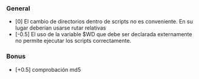 ### General

- [0] El cambio de directorios dentro de scripts no es conveniente. En su lugar
  deberían usarse rutar relativas
- [-0.5] El uso de la variable $WD que debe ser declarada externamente no
  permite ejecutar los scripts correctamente.

### Bonus

- [+0.5] comprobación md5
